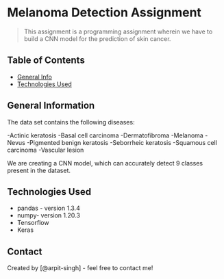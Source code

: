 # Melanoma Detection Assignment
> This assignment is a programming assignment wherein we have to build a CNN model for the prediction of skin cancer.


## Table of Contents
* [General Info](#general-information)
* [Technologies Used](#technologies-used)



## General Information
The data set contains the following diseases:

-Actinic keratosis
-Basal cell carcinoma
-Dermatofibroma
-Melanoma
-Nevus
-Pigmented benign keratosis
-Seborrheic keratosis
-Squamous cell carcinoma
-Vascular lesion

We are creating a CNN model, which can accurately detect 9 classes present in the dataset.



## Technologies Used
- pandas - version 1.3.4
- numpy- version 1.20.3
- Tensorflow
- Keras


## Contact
Created by [@arpit-singh] - feel free to contact me!
